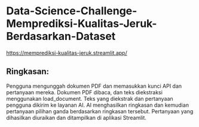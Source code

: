 # Data-Science-Challenge-Memprediksi-Kualitas-Jeruk-Berdasarkan-Dataset
https://memprediksi-kualitas-jeruk.streamlit.app/

## Ringkasan:
 Pengguna mengunggah dokumen PDF dan memasukkan kunci API dan pertanyaan mereka. Dokumen PDF dibaca, dan teks diekstraksi menggunakan load_document. Teks yang diekstrak dan pertanyaan pengguna dikirim ke layanan AI. AI menghasilkan ringkasan dan kemudian pertanyaan pilihan ganda berdasarkan ringkasan tersebut. Pertanyaan yang dihasilkan diuraikan dan ditampilkan di aplikasi Streamlit.
 
